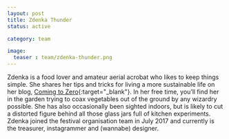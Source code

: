 ```yaml
---
layout: post
title: Zdenka Thunder
status: active

category: team

image:
  teaser : team/zdenka-thunder.png
---
```


Zdenka is a food lover and amateur aerial acrobat who likes to keep things simple. She shares her tips and tricks for living a more sustainable life on her blog, [Coming to Zero](https://comingtozero.com/){:target="_blank"}.  In her free time, you’ll find her in the garden trying to coax vegetables out of the ground by any wizardry possible. She has also occasionally been sighted indoors, but is likely to cut a distorted figure behind all those glass jars full of kitchen experiments. Zdenka joined the festival organisation team in July 2017 and currently is the treasurer, instagrammer and (wannabe) designer.